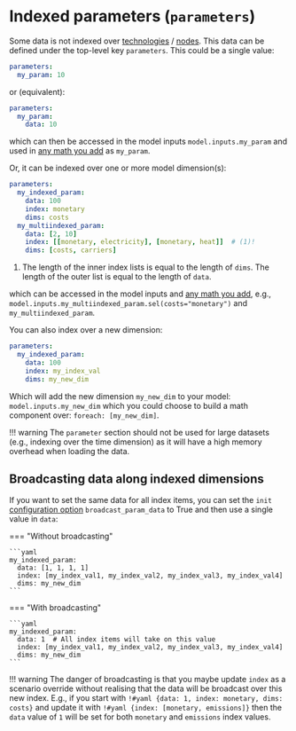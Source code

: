 # Indexed parameters (`parameters`)

Some data is not indexed over [technologies](techs.md) / [nodes](nodes.md).
This data can be defined under the top-level key `parameters`.
This could be a single value:

```yaml
parameters:
  my_param: 10
```

or (equivalent):

```yaml
parameters:
  my_param:
    data: 10
```

which can then be accessed in the model inputs `model.inputs.my_param` and used in [any math you add](../user_defined_math/index.md) as `my_param`.

Or, it can be indexed over one or more model dimension(s):

```yaml
parameters:
  my_indexed_param:
    data: 100
    index: monetary
    dims: costs
  my_multiindexed_param:
    data: [2, 10]
    index: [[monetary, electricity], [monetary, heat]]  # (1)!
    dims: [costs, carriers]
```

1. The length of the inner index lists is equal to the length of `dims`.
The length of the outer list is equal to the length of `data`.

which can be accessed in the model inputs and [any math you add](../user_defined_math/index.md), e.g., `model.inputs.my_multiindexed_param.sel(costs="monetary")` and `my_multiindexed_param`.

You can also index over a new dimension:

```yaml
parameters:
  my_indexed_param:
    data: 100
    index: my_index_val
    dims: my_new_dim
```

Which will add the new dimension `my_new_dim` to your model: `model.inputs.my_new_dim` which you could choose to build a math component over:
`foreach: [my_new_dim]`.

!!! warning
    The `parameter` section should not be used for large datasets (e.g., indexing over the time dimension) as it will have a high memory overhead when loading the data.

## Broadcasting data along indexed dimensions

If you want to set the same data for all index items, you can set the `init` [configuration option](config.md) `broadcast_param_data` to True and then use a single value in `data`:

=== "Without broadcasting"

    ```yaml
    my_indexed_param:
      data: [1, 1, 1, 1]
      index: [my_index_val1, my_index_val2, my_index_val3, my_index_val4]
      dims: my_new_dim
    ```

=== "With broadcasting"

    ```yaml
    my_indexed_param:
      data: 1  # All index items will take on this value
      index: [my_index_val1, my_index_val2, my_index_val3, my_index_val4]
      dims: my_new_dim
    ```

!!! warning
    The danger of broadcasting is that you maybe update `index` as a scenario override without realising that the data will be broadcast over this new index.
    E.g., if you start with `!#yaml {data: 1, index: monetary, dims: costs}` and update it with `!#yaml {index: [monetary, emissions]}` then the `data` value of `1` will be set for both `monetary` and `emissions` index values.
